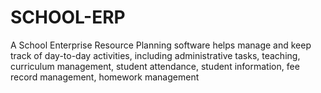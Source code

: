 # SCHOOL-ERP
A School Enterprise Resource Planning software helps manage and keep track of day-to-day activities, including administrative tasks, teaching, curriculum management, student attendance, student information, fee record management, homework management
